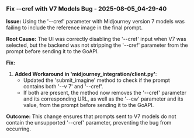 ### Fix --cref with V7 Models Bug - 2025-08-05_04-29-40

**Issue:** Using the '--cref' parameter with Midjourney version 7 models was failing to include the reference image in the final prompt.

**Root Cause:** The UI was correctly disabling the '--cref' input when V7 was selected, but the backend was not stripping the '--cref' parameter from the prompt before sending it to the GoAPI.

**Fix:**
1.  **Added Workaround in 'midjourney_integration/client.py'**:
    -   Updated the 'submit_imagine' method to check if the prompt contains both '--v 7' and '--cref'.
    -   If both are present, the method now removes the '--cref' parameter and its corresponding URL, as well as the '--cw' parameter and its value, from the prompt before sending it to the GoAPI.

**Outcome:** This change ensures that prompts sent to V7 models do not contain the unsupported '--cref' parameter, preventing the bug from occurring.
